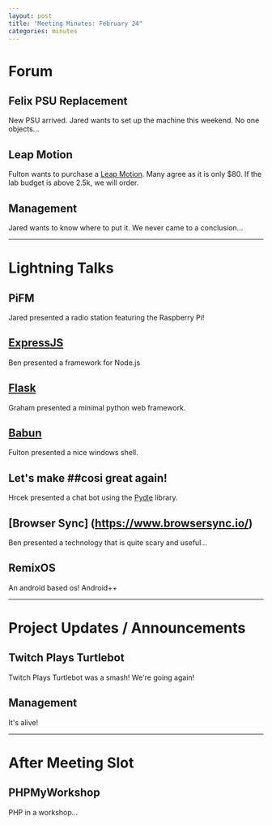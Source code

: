 ```yaml
---
layout: post
title: "Meeting Minutes: February 24"
categories: minutes
---
```


# Forum

## Felix PSU Replacement
New PSU arrived. Jared wants to set up the machine this weekend. No one objects...

## Leap Motion
Fulton wants to purchase a [Leap Motion](https://www.leapmotion.com/). Many agree as it is only $80. If the lab budget is above 2.5k, we will order.

## Management
Jared wants to know where to put it. We never came to a conclusion...

---

# Lightning Talks

## PiFM
Jared presented a radio station featuring the Raspberry Pi!

## [ExpressJS](http://expressjs.com/)
Ben presented a framework for Node.js

## [Flask](http://flask.pocoo.org/)
Graham presented a minimal python web framework.

## [Babun](https://babun.github.io/)
Fulton presented a nice windows shell.

## Let's make ##cosi great again!
Hrcek presented a chat bot using the [Pydle](https://github.com/Shizmob/pydle) library.

## [Browser Sync] (https://www.browsersync.io/)
Ben presented a technology that is quite scary and useful...

## RemixOS
An android based os! Android++

 ---

# Project Updates / Announcements

## Twitch Plays Turtlebot
Twitch Plays Turtlebot was a smash! We're going again!

## Management
It's alive!

---

# After Meeting Slot

## PHPMyWorkshop
PHP in a workshop...
